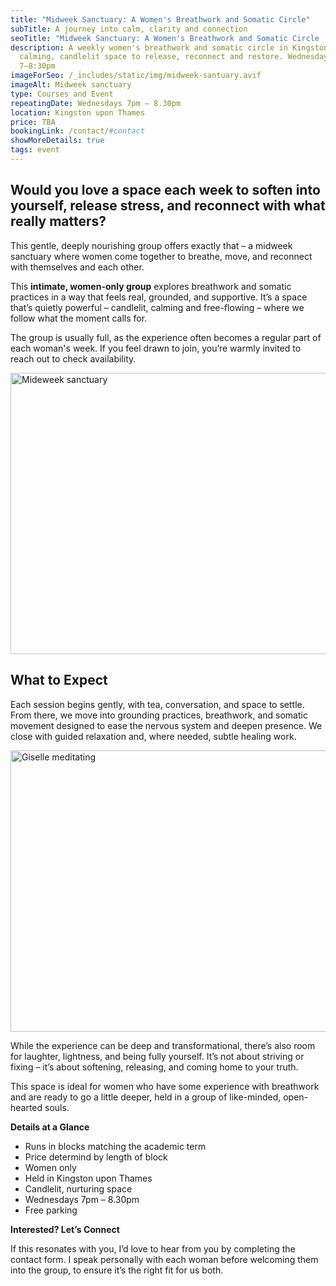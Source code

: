 ```yaml
---
title: "Midweek Sanctuary: A Women's Breathwork and Somatic Circle"
subTitle: A journey into calm, clarity and connection
seoTitle: "Midweek Sanctuary: A Women's Breathwork and Somatic Circle | Giselle Monbiot"
description: A weekly women's breathwork and somatic circle in Kingston – a
  calming, candlelit space to release, reconnect and restore. Wednesdays
  7–8:30pm
imageForSeo: /_includes/static/img/midweek-santuary.avif
imageAlt: Midweek sanctuary
type: Courses and Event
repeatingDate: Wednesdays 7pm – 8.30pm
location: Kingston upon Thames
price: TBA
bookingLink: /contact/#contact
showMoreDetails: true
tags: event
---
```

## **Would you love a space each week to soften into yourself, release stress, and reconnect with what really matters?**

This gentle, deeply nourishing group offers exactly that – a midweek sanctuary where women come together to breathe, move, and reconnect with themselves and each other.

This **intimate, women-only group** explores breathwork and somatic practices in a way that feels real, grounded, and supportive. It’s a space that’s quietly powerful – candlelit, calming and free-flowing – where we follow what the moment calls for.

The group is usually full, as the experience often becomes a regular part of each woman's week. If you feel drawn to join, you’re warmly invited to reach out to check availability.

<img src="/_includes/static/img/midweek-santuary.avif" alt="Mideweek sanctuary" title="Mideweek sanctuary" class="Centre" width="600px" height="450px" loading="lazy"/>

## **What to Expect**

Each session begins gently, with tea, conversation, and space to settle. From there, we move into grounding practices, breathwork, and somatic movement designed to ease the nervous system and deepen presence. We close with guided relaxation and, where needed, subtle healing work.

<img src="/_includes/static/img/giselle-meditating.avif" alt="Giselle meditating" title="Giselle meditating" class="Right" width="600px" height="450px" loading="lazy"/>

While the experience can be deep and transformational, there’s also room for laughter, lightness, and being fully yourself. It’s not about striving or fixing – it’s about softening, releasing, and coming home to your truth.

This space is ideal for women who have some experience with breathwork and are ready to go a little deeper, held in a group of like-minded, open-hearted souls.

**Details at a Glance**

* Runs in blocks matching the academic term
* Price determind by length of block
* Women only
* Held in Kingston upon Thames
* Candlelit, nurturing space
* Wednesdays 7pm – 8.30pm
* Free parking

**Interested? Let’s Connect**

If this resonates with you, I’d love to hear from you by completing the contact form. I speak personally with each woman before welcoming them into the group, to ensure it’s the right fit for us both.
